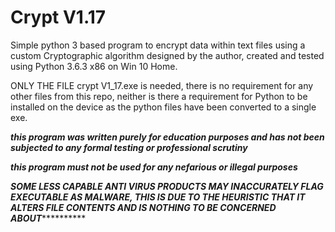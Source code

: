 # Crypt V1.17
Simple python 3 based program to encrypt data within text files using a custom Cryptographic algorithm designed by the author, created and tested using Python 3.6.3 x86 on Win 10 Home.


ONLY THE FILE crypt V1_17.exe is needed, there is no requirement for any other files from this repo, neither is there a requirement for Python to be installed on the device as the python files have been converted to a single exe.


***this program was written purely for education purposes and has not been subjected to any formal testing or professional scrutiny*** 

***this program must not be used for any nefarious or illegal purposes*** 



***********SOME LESS CAPABLE ANTI VIRUS PRODUCTS MAY INACCURATELY FLAG EXECUTABLE AS MALWARE, THIS IS DUE TO THE HEURISTIC THAT IT ALTERS FILE CONTENTS AND IS NOTHING TO BE CONCERNED ABOUT*********************
